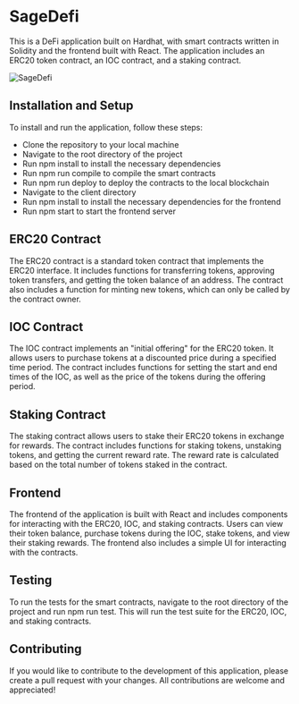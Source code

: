 # SageDefi
This is a DeFi application built on Hardhat, with smart contracts written in Solidity and the frontend built with React. The application includes an ERC20 token contract, an IOC contract, and a staking contract.

![SageDefi](https://ibb.co/SVd83g8)

## Installation and Setup
To install and run the application, follow these steps:

* Clone the repository to your local machine
* Navigate to the root directory of the project
* Run npm install to install the necessary dependencies
* Run npm run compile to compile the smart contracts
* Run npm run deploy to deploy the contracts to the local blockchain
* Navigate to the client directory
* Run npm install to install the necessary dependencies for the frontend
* Run npm start to start the frontend server


## ERC20 Contract
The ERC20 contract is a standard token contract that implements the ERC20 interface. It includes functions for transferring tokens, approving token transfers, and getting the token balance of an address. The contract also includes a function for minting new tokens, which can only be called by the contract owner.

## IOC Contract
The IOC contract implements an "initial offering" for the ERC20 token. It allows users to purchase tokens at a discounted price during a specified time period. The contract includes functions for setting the start and end times of the IOC, as well as the price of the tokens during the offering period.

## Staking Contract
The staking contract allows users to stake their ERC20 tokens in exchange for rewards. The contract includes functions for staking tokens, unstaking tokens, and getting the current reward rate. The reward rate is calculated based on the total number of tokens staked in the contract.

## Frontend
The frontend of the application is built with React and includes components for interacting with the ERC20, IOC, and staking contracts. Users can view their token balance, purchase tokens during the IOC, stake tokens, and view their staking rewards. The frontend also includes a simple UI for interacting with the contracts.

## Testing
To run the tests for the smart contracts, navigate to the root directory of the project and run npm run test. This will run the test suite for the ERC20, IOC, and staking contracts.

## Contributing
If you would like to contribute to the development of this application, please create a pull request with your changes. All contributions are welcome and appreciated!




